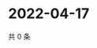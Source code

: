 # 2022-04-17

共 0 条

<!-- BEGIN WEIBO -->
<!-- 最后更新时间 Sun Apr 17 2022 09:15:17 GMT+0800 (China Standard Time) -->

<!-- END WEIBO -->
